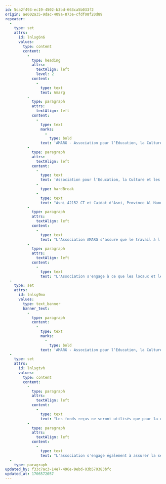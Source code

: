 ```yaml
---
id: 5ca2f493-ec19-4502-b3bd-663ca5b033f2
origin: ae602a35-9dac-409a-873e-cfdf08f20d89
repeater:
  -
    type: set
    attrs:
      id: lnlsg6n6
      values:
        type: content
        content:
          -
            type: heading
            attrs:
              textAlign: left
              level: 2
            content:
              -
                type: text
                text: Amarg
          -
            type: paragraph
            attrs:
              textAlign: left
            content:
              -
                type: text
                marks:
                  -
                    type: bold
                text: 'AMARG - Association pour l‘Education, la Culture et les Arts'
          -
            type: paragraph
            attrs:
              textAlign: left
            content:
              -
                type: text
                text: 'Association pour l‘Education, la Culture et les Arts) جمعية أمارك للتربية للتربية للتربية, الثقافة الثقافة الثقافة الثقافة و و الفنون'
              -
                type: hardBreak
              -
                type: text
                text: "Asni 42152 CT et Caidat d'Asni, Province Al Haouz, Royaume du Maroc"
          -
            type: paragraph
            attrs:
              textAlign: left
            content:
              -
                type: text
                text: "L'Association AMARG s'assure que le travail à l'école de musique est conforme aux normes internationalement reconnues et assume la responsabilité de l'embauche de professeurs de musique qualifiés."
          -
            type: paragraph
            attrs:
              textAlign: left
            content:
              -
                type: text
                text: "L'Association s'engage à ce que les locaux et les ressources financières soient uniquement utilisés pour la promotion de travaux culturels, tels que l'enseignement de la musique à ASNI."
  -
    type: set
    attrs:
      id: lnlsg9mo
      values:
        type: text_banner
        banner_text:
          -
            type: paragraph
            content:
              -
                type: text
                marks:
                  -
                    type: bold
                text: 'AMARG - Association pour l‘Education, la Culture et les Arts'
  -
    type: set
    attrs:
      id: lnlsgtvh
      values:
        type: content
        content:
          -
            type: paragraph
            attrs:
              textAlign: left
            content:
              -
                type: text
                text: "Les fonds reçus ne seront utilisés que pour la construction de l'école, le paiement des salaires de gestion de projet et d'enseignement, les frais de personnel supplémentaire, l'achat et l'entretien du matériel et le paiement des assurances, des frais d'électricité et d'eau potable."
          -
            type: paragraph
            attrs:
              textAlign: left
            content:
              -
                type: text
                text: "L'association s'engage également à assurer la sécurité administrative et la transparence du projet, notamment pendant la phase de construction du bâtiment et l'obtention des autorisations nécessaires. AMARG met tout en œuvre pour accomplir autant de travaux nécessaires que possible pour préserver le projet, tels que des travaux de jardinage, de nettoyage général et d'entretien, ainsi que d'autres travaux bénévoles, si possible via les parents des étudiants en musique."
  -
    type: paragraph
updated_by: f33c7ac3-14e7-496e-9ebd-03b570383bfc
updated_at: 1706572057
---
```

